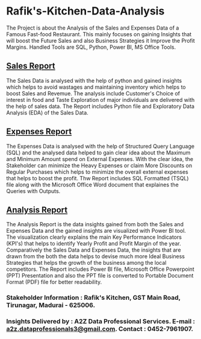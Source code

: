 # Rafik's-Kitchen-Data-Analysis
The Project is about the Analysis of the Sales and Expenses Data of a Famous Fast-food  Restaurant. This mainly focuses on gaining Insights that will boost the Future Sales and also Business Strategies it Improve the Profit Margins. Handled Tools are SQL, Python, Power BI, MS Office Tools. 

## [Sales Report](https://github.com/shridhar1504/Rafik-s-Kitchen-Data-Analysis/tree/main/Sales%20Report)
The Sales Data is analysed with the help of python and gained insights which helps to avoid wastages and maintaining inventory which helps to boost Sales and Revemue. The analysis include Customer's Choice of interest in food and Taste Exploration of major individuals are delivered with the help of sales data. The Report includes Python file and Exploratory Data Analysis (EDA) of the Sales Data.

## [Expenses Report](https://github.com/shridhar1504/Rafik-s-Kitchen-Data-Analysis/tree/main/Expenses%20Report)
The Expenses Data is analysed with the help of Structured Query Language (SQL) and the analysed data helped to gain clear idea about the Maximum and Minimum Amount spend on External Expenses. With the clear idea, the Stakeholder can minimize the Heavy Expenses or claim More Discounts on Regular Purchases which helps to minimize the overall external expenses that helps to boost the profit. Thw Report includes SQL Formatted (TSQL) file along with the Microsoft Office Word document that explaines the Queries with Outputs. 

## [Analysis Report](https://github.com/shridhar1504/Rafik-s-Kitchen-Data-Analysis/tree/main/Analysis%20Report)
The Analysis Report is the data insights gained from both the Sales and Expenses Data and the gained insights are visualized with Power BI tool. The visualization clearly explains the main Key Performance Indicators (KPI's) that helps to identify Yearly Profit and Profit Margin of the year. Comparatively the Sales Data and Expenses Data, the insights that are drawn from the both the data helps to devise much more Ideal Business Strategies that helps the growth of the business among the local competitors. The Report includes Power BI file, Microsoft Office Powerpoint (PPT) Presentation and also the PPT file is converted to Portable Document Format (PDF) file for better readability.

### Stakeholder Information : Rafik's Kitchen, GST Main Road, Tirunagar, Madurai - 625006.


### Insights Delivered by : A2Z Data Professional Services. E-mail : a2z.dataprofessionals3@gmail.com. Contact : 0452-7961907.
